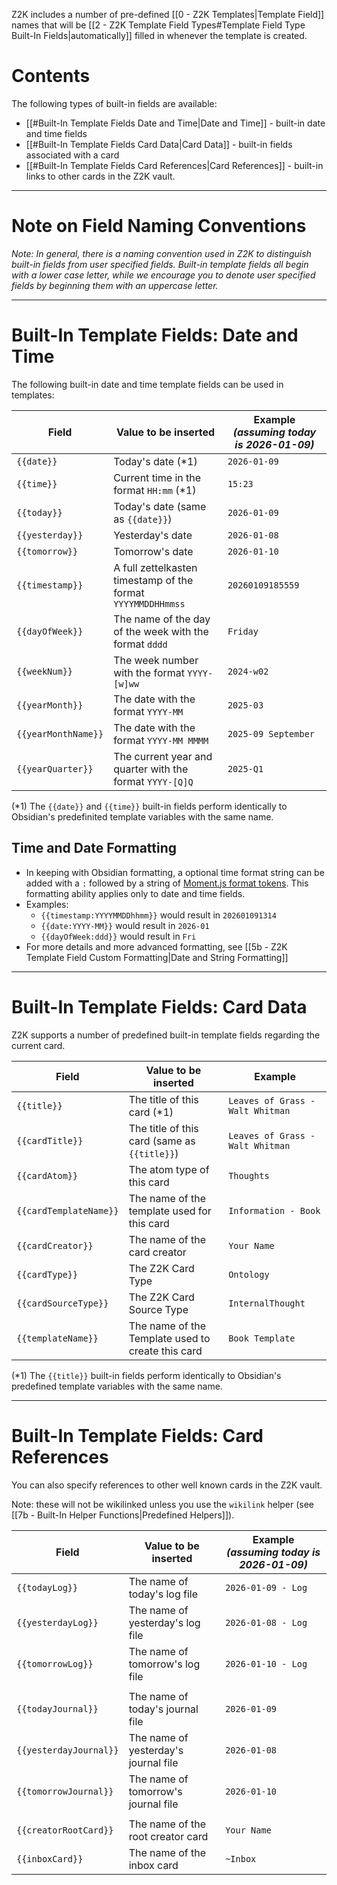Z2K includes a number of pre-defined [[0 - Z2K Templates|Template Field]] names that will be [[2 - Z2K Template Field Types#Template Field Type Built-In Fields|automatically]] filled in whenever the template is created.

# Contents
The following types of built-in fields are available:
- [[#Built-In Template Fields Date and Time|Date and Time]] - built-in date and time fields
- [[#Built-In Template Fields Card Data|Card Data]] - built-in fields associated with a card
- [[#Built-In Template Fields Card References|Card References]] - built-in links to other cards in the Z2K vault.

---
# Note on Field Naming Conventions
*Note: In general, there is a naming convention used in Z2K to distinguish built-in fields from user specified fields. Built-in template fields all begin with a lower case letter, while we encourage you to denote user specified fields by beginning them with an uppercase letter.*

---
# Built-In Template Fields: Date and Time
The following built-in date and time template fields can be used in templates:

| Field               | Value to be inserted                                         | Example *(assuming today is 2026-01-09)* |
| ------------------- | ------------------------------------------------------------ | ---------------------------------------- |
| `{{date}}`          | Today's date (\*1)                                           | `2026-01-09`                             |
| `{{time}}`          | Current time in the format `HH:mm` (\*1)                     | `15:23`                                  |
| `{{today}}`         | Today's date (same as `{{date}}`)                            | `2026-01-09`                             |
| `{{yesterday}}`     | Yesterday's date                                             | `2026-01-08`                             |
| `{{tomorrow}}`      | Tomorrow's date                                              | `2026-01-10`                             |
| `{{timestamp}}`     | A full zettelkasten timestamp of the format `YYYYMMDDHHmmss` | `20260109185559`                         |
| `{{dayOfWeek}}`     | The name of the day of the week with the format `dddd`       | `Friday`                                 |
| `{{weekNum}}`       | The week number with the format `YYYY-[w]ww`                 | `2024-w02`                               |
| `{{yearMonth}}`     | The date with the format `YYYY-MM`                           | `2025-03`                                |
| `{{yearMonthName}}` | The date with the format `YYYY-MM MMMM`                      | `2025-09 September`                      |
| `{{yearQuarter}}`   | The current year and quarter with the format `YYYY-[Q]Q`     | `2025-Q1`                                |
(\*1) The `{{date}}` and `{{time}}` built-in fields perform identically to Obsidian's predefinited template variables with the same name. 

## Time and Date Formatting
- In keeping with Obsidian formatting, a optional time format string can be added with a `:` followed by a string of [Moment.js format tokens](https://momentjs.com/docs/#/displaying/format/). This formatting ability applies only to date and time fields.
- Examples:
	- `{{timestamp:YYYYMMDDhhmm}}` would result in `202601091314`
	- `{{date:YYYY-MM}}` would result in `2026-01`
	- `{{dayOfWeek:ddd}}` would result in `Fri`
- For more details and more advanced formatting, see [[5b - Z2K Template Field Custom Formatting|Date and String Formatting]]


---
# Built-In Template Fields: Card Data
Z2K supports a number of predefined built-in template fields regarding the current card.

| Field                  | Value to be inserted                              | Example                          |
| ---------------------- | ------------------------------------------------- | -------------------------------- |
| `{{title}}`            | The title of this card (\*1)                      | `Leaves of Grass - Walt Whitman` |
| `{{cardTitle}}`        | The title of this card (same as `{{title}}`)      | `Leaves of Grass - Walt Whitman` |
| `{{cardAtom}}`         | The atom type of this card                        | `Thoughts`                       |
| `{{cardTemplateName}}` | The name of the template used for this card       | `Information - Book`             |
| `{{cardCreator}}`      | The name of the card creator                      | `Your Name`                      |
| `{{cardType}}`         | The Z2K Card Type                                 | `Ontology`                       |
| `{{cardSourceType}}`   | The Z2K Card Source Type                          | `InternalThought`                |
| `{{templateName}}`     | The name of the Template used to create this card | `Book Template`                  |
(\*1) The `{{title}}` built-in fields perform identically to Obsidian's predefined template variables with the same name. 


---
# Built-In Template Fields: Card References
You can also specify references to other well known cards in the Z2K vault. 

Note: these will not be wikilinked unless you use the `wikilink` helper (see [[7b - Built-In Helper Functions|Predefined Helpers]]).

| Field                  | Value to be inserted                 | Example *(assuming today is 2026-01-09)* |
| ---------------------- | ------------------------------------ | ---------------------------------------- |
| `{{todayLog}}`         | The name of today's log file         | `2026-01-09 - Log`                       |
| `{{yesterdayLog}}`     | The name of yesterday's log file     | `2026-01-08 - Log`                       |
| `{{tomorrowLog}}`      | The name of tomorrow's log file      | `2026-01-10 - Log`                       |
|                        |                                      |                                          |
| `{{todayJournal}}`     | The name of today's journal file     | `2026-01-09`                             |
| `{{yesterdayJournal}}` | The name of yesterday's journal file | `2026-01-08`                             |
| `{{tomorrowJournal}}`  | The name of tomorrow's journal file  | `2026-01-10`                             |
|                        |                                      |                                          |
| `{{creatorRootCard}}`  | The name of the root creator card    | `Your Name`                              |
| `{{inboxCard}}`        | The name of the inbox card           | `~Inbox`                                 |
